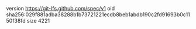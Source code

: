 version https://git-lfs.github.com/spec/v1
oid sha256:029f881adba38288b1b73721221ecdb8beb1abdb190c2fd91693b0c1150f38fd
size 4221
